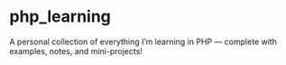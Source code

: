 # php_learning
A personal collection of everything I’m learning in PHP — complete with examples, notes, and mini-projects!
